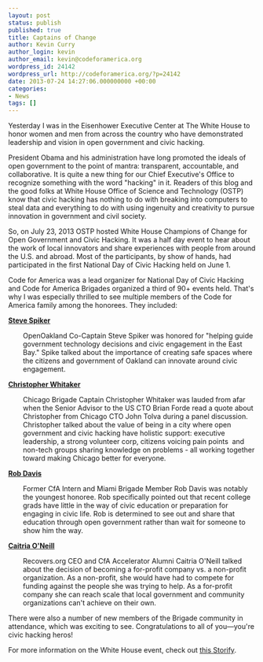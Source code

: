 ```yaml
---
layout: post
status: publish
published: true
title: Captains of Change
author: Kevin Curry
author_login: kevin
author_email: kevin@codeforamerica.org
wordpress_id: 24142
wordpress_url: http://codeforamerica.org/?p=24142
date: 2013-07-24 14:27:06.000000000 +00:00
categories:
- News
tags: []
---
```

Yesterday I was in the Eisenhower Executive Center at The White House to honor women and men from across the country who have demonstrated leadership and vision in open government and civic hacking.

President Obama and his administration have long promoted the ideals of open government to the point of mantra: transparent, accountable, and collaborative. It is quite a new thing for our Chief Executive's Office to recognize something with the word "hacking" in it. Readers of this blog and the good folks at White House Office of Science and Technology (OSTP) know that civic hacking has nothing to do with breaking into computers to steal data and everything to do with using ingenuity and creativity to pursue innovation in government and civil society.

So, on July 23, 2013 OSTP hosted White House Champions of Change for Open Government and Civic Hacking. It was a half day event to hear about the work of local innovators and share experiences with people from around the U.S. and abroad. Most of the participants, by show of hands, had participated in the first National Day of Civic Hacking held on June 1.

Code for America was a lead organizer for National Day of Civic Hacking and Code for America Brigades organized a third of 90+ events held. That's why I was especially thrilled to see multiple members of the Code for America family among the honorees. They included:

<strong><a href="http://brigade.codeforamerica.org/members/67">Steve Spiker</a></strong>
<p style="padding-left: 30px;">OpenOakland Co-Captain Steve Spiker was honored for "helping guide government technology decisions and civic engagement in the East Bay." Spike talked about the importance of creating safe spaces where the citizens and government of Oakland can innovate around civic engagement.</p>
<strong><a href="http://brigade.codeforamerica.org/members/37">Christopher Whitaker</a></strong>
<p style="padding-left: 30px;">Chicago Brigade Captain Christopher Whitaker was lauded from afar when the Senior Advisor to the US CTO Brian Forde read a quote about Christopher from Chicago CTO John Tolva during a panel discussion. Christopher talked about the value of being in a city where open government and civic hacking have holistic support: executive leadership, a strong volunteer corp, citizens voicing pain points  and non-tech groups sharing knowledge on problems - all working together toward making Chicago better for everyone.</p>
<strong><a href="http://brigade.codeforamerica.org/members/2058">Rob Davis</a></strong>
<p style="padding-left: 30px;">Former CfA Intern and Miami Brigade Member Rob Davis was notably the youngest honoree. Rob specifically pointed out that recent college grads have little in the way of civic education or preparation for engaging in civic life. Rob is determined to see out and share that education through open government rather than wait for someone to show him the way.</p>
<strong><a href="http://codeforamerica.org/author/caitria/">Caitria O'Neill</a></strong>
<p style="padding-left: 30px;">Recovers.org CEO and CfA Accelerator Alumni Caitria O'Neill talked about the decision of becoming a for-profit company vs. a non-profit organization. As a non-profit, she would have had to compete for funding against the people she was trying to help. As a for-profit company she can reach scale that local government and community organizations can't achieve on their own.</p>
There were also a number of new members of the Brigade community in attendance, which was exciting to see. Congratulations to all of you—you're civic hacking heros!

For more information on the White House event, check out <a href="https://storify.com/HannahDotYoung/ndoch-the-white-house">this Storify</a>.
